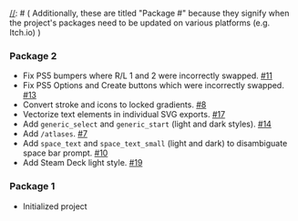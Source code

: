 
[//]: # (
Hashtag and numbers following the change note [e.g. #11] refer to corresponding GitHub issues and pull requests from the repository at github.com/mr-breakfast/mrbreakfasts_free_prompts.
)

[//]: # (
Additionally, these are titled "Package #" because they signify when the project's packages need to be updated on various platforms (e.g. Itch.io)
)

### Package 2
 - Fix PS5 bumpers where R/L 1 and 2 were incorrectly swapped. [#11](https://github.com/mr-breakfast/mrbreakfasts_free_prompts/pull/11)
 - Fix PS5 Options and Create buttons which were incorrectly swapped. [#13](https://github.com/mr-breakfast/mrbreakfasts_free_prompts/pull/13)
 - Convert stroke and icons to locked gradients. [#8](https://github.com/mr-breakfast/mrbreakfasts_free_prompts/issues/8)
 - Vectorize text elements in individual SVG exports. [#17](https://github.com/mr-breakfast/mrbreakfasts_free_prompts/issues/17)
 - Add `generic_select` and `generic_start` (light and dark styles). [#14](https://github.com/mr-breakfast/mrbreakfasts_free_prompts/issues/14)
 - Add `/atlases`. [#7](https://github.com/mr-breakfast/mrbreakfasts_free_prompts/issues/7)
 - Add `space_text` and `space_text_small` (light and dark) to disambiguate space bar prompt. [#10](https://github.com/mr-breakfast/mrbreakfasts_free_prompts/issues/10)
 - Add Steam Deck light style. [#19](https://github.com/mr-breakfast/mrbreakfasts_free_prompts/issues/19)

### Package 1
 - Initialized project 
 

